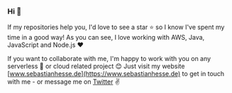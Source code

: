 ### Hi 👋

If my repositories help you, I'd love to see a star ⭐️ so I know I've spent my time in a good way! As you can see, I love working with AWS, Java, JavaScript and Node.js ♥️

If you want to collaborate with me, I'm happy to work with you on any serverless 🚀 or cloud related project 😊 Just visit my website [www.sebastianhesse.de](https://www.sebastianhesse.de) to get in touch with me - or message me on [Twitter](https://twitter.com/seeebiii) ✌️
